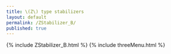 ```yaml
---
title: \(Z\) type stabilizers
layout: default
permalink: /ZStabilizer_B/
published: true
---
```


{% include ZStabilizer_B.html %}
{% include threeMenu.html %}
